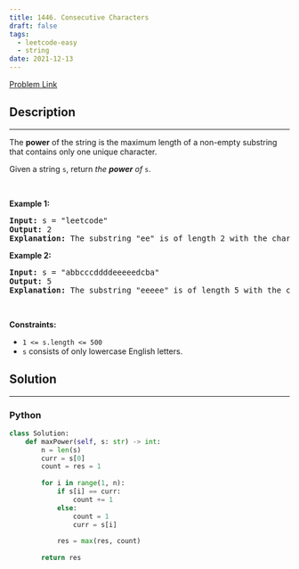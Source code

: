 ```yaml
---
title: 1446. Consecutive Characters
draft: false
tags: 
  - leetcode-easy
  - string
date: 2021-12-13
---
```


[Problem Link](https://leetcode.com/problems/consecutive-characters/)

## Description

---
<p>The <strong>power</strong> of the string is the maximum length of a non-empty substring that contains only one unique character.</p>

<p>Given a string <code>s</code>, return <em>the <strong>power</strong> of</em> <code>s</code>.</p>

<p>&nbsp;</p>
<p><strong class="example">Example 1:</strong></p>

<pre>
<strong>Input:</strong> s = &quot;leetcode&quot;
<strong>Output:</strong> 2
<strong>Explanation:</strong> The substring &quot;ee&quot; is of length 2 with the character &#39;e&#39; only.
</pre>

<p><strong class="example">Example 2:</strong></p>

<pre>
<strong>Input:</strong> s = &quot;abbcccddddeeeeedcba&quot;
<strong>Output:</strong> 5
<strong>Explanation:</strong> The substring &quot;eeeee&quot; is of length 5 with the character &#39;e&#39; only.
</pre>

<p>&nbsp;</p>
<p><strong>Constraints:</strong></p>

<ul>
	<li><code>1 &lt;= s.length &lt;= 500</code></li>
	<li><code>s</code> consists of only lowercase English letters.</li>
</ul>


## Solution

---
### Python
``` py title='consecutive-characters'
class Solution:
    def maxPower(self, s: str) -> int:
        n = len(s)
        curr = s[0]
        count = res = 1
        
        for i in range(1, n):
            if s[i] == curr:
                count += 1
            else:
                count = 1
                curr = s[i]
            
            res = max(res, count)
        
        return res
```

